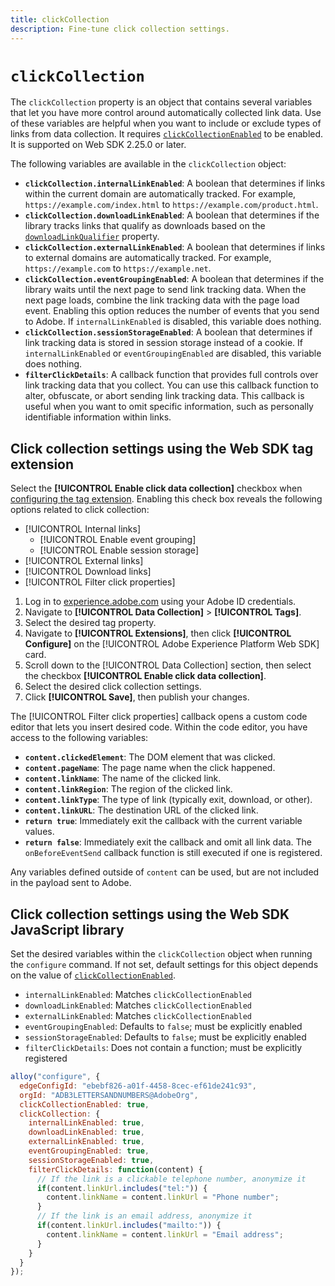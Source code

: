 ```yaml
---
title: clickCollection
description: Fine-tune click collection settings.
---
```

# `clickCollection`

The `clickCollection` property is an object that contains several variables that let you have more control around automatically collected link data. Use of these variables are helpful when you want to include or exclude types of links from data collection. It requires [`clickCollectionEnabled`](clickcollectionenabled.md) to be enabled. It is supported on Web SDK 2.25.0 or later.

The following variables are available in the `clickCollection` object:

* **`clickCollection.internalLinkEnabled`**: A boolean that determines if links within the current domain are automatically tracked. For example, `https://example.com/index.html` to `https://example.com/product.html`.
* **`clickCollection.downloadLinkEnabled`**: A boolean that determines if the library tracks links that qualify as downloads based on the [`downloadLinkQualifier`](downloadlinkqualifier.md) property.
* **`clickCollection.externalLinkEnabled`**: A boolean that determines if links to external domains are automatically tracked. For example, `https://example.com` to `https://example.net`.
* **`clickCollection.eventGroupingEnabled`**: A boolean that determines if the library waits until the next page to send link tracking data. When the next page loads, combine the link tracking data with the page load event. Enabling this option reduces the number of events that you send to Adobe. If `internalLinkEnabled` is disabled, this variable does nothing. 
* **`clickCollection.sessionStorageEnabled`**: A boolean that determines if link tracking data is stored in session storage instead of a cookie. If `internalLinkEnabled` or `eventGroupingEnabled` are disabled, this variable does nothing.
* **`filterClickDetails`**: A callback function that provides full controls over link tracking data that you collect. You can use this callback function to alter, obfuscate, or abort sending link tracking data. This callback is useful when you want to omit specific information, such as personally identifiable information within links.

## Click collection settings using the Web SDK tag extension

Select the **[!UICONTROL Enable click data collection]** checkbox when [configuring the tag extension](/help/tags/extensions/client/web-sdk/web-sdk-extension-configuration.md). Enabling this check box reveals the following options related to click collection:

* [!UICONTROL Internal links]
  * [!UICONTROL Enable event grouping]
  * [!UICONTROL Enable session storage]
* [!UICONTROL External links]
* [!UICONTROL Download links]
* [!UICONTROL Filter click properties]

1. Log in to [experience.adobe.com](https://experience.adobe.com) using your Adobe ID credentials.
1. Navigate to **[!UICONTROL Data Collection]** > **[!UICONTROL Tags]**.
1. Select the desired tag property.
1. Navigate to **[!UICONTROL Extensions]**, then click **[!UICONTROL Configure]** on the [!UICONTROL Adobe Experience Platform Web SDK] card.
1. Scroll down to the [!UICONTROL Data Collection] section, then select the checkbox **[!UICONTROL Enable click data collection]**.
1. Select the desired click collection settings.
1. Click **[!UICONTROL Save]**, then publish your changes.

The [!UICONTROL Filter click properties] callback opens a custom code editor that lets you insert desired code. Within the code editor, you have access to the following variables:

* **`content.clickedElement`**: The DOM element that was clicked.
* **`content.pageName`**: The page name when the click happened.
* **`content.linkName`**: The name of the clicked link.
* **`content.linkRegion`**: The region of the clicked link.
* **`content.linkType`**: The type of link (typically exit, download, or other).
* **`content.linkURL`**: The destination URL of the clicked link.
* **`return true`**: Immediately exit the callback with the current variable values.
* **`return false`**: Immediately exit the callback and omit all link data. The `onBeforeEventSend` callback function is still executed if one is registered.

Any variables defined outside of `content` can be used, but are not included in the payload sent to Adobe.

## Click collection settings using the Web SDK JavaScript library

Set the desired variables within the `clickCollection` object when running the `configure` command. If not set, default settings for this object depends on the value of [`clickCollectionEnabled`](clickcollectionenabled.md).

* `internalLinkEnabled`: Matches `clickCollectionEnabled`
* `downloadLinkEnabled`: Matches `clickCollectionEnabled`
* `externalLinkEnabled`: Matches `clickCollectionEnabled`
* `eventGroupingEnabled`: Defaults to `false`; must be explicitly enabled
* `sessionStorageEnabled`: Defaults to `false`; must be explicitly enabled
* `filterClickDetails`: Does not contain a function; must be explicitly registered

```js
alloy("configure", {
  edgeConfigId: "ebebf826-a01f-4458-8cec-ef61de241c93",
  orgId: "ADB3LETTERSANDNUMBERS@AdobeOrg",
  clickCollectionEnabled: true,
  clickCollection: {
    internalLinkEnabled: true,
    downloadLinkEnabled: true,
    externalLinkEnabled: true,
    eventGroupingEnabled: true,
    sessionStorageEnabled: true,
    filterClickDetails: function(content) {
      // If the link is a clickable telephone number, anonymize it
      if(content.linkUrl.includes("tel:")) {
        content.linkName = content.linkUrl = "Phone number";
      }
      // If the link is an email address, anonymize it
      if(content.linkUrl.includes("mailto:")) {
        content.linkName = content.linkUrl = "Email address";
      }
    }
  }
});
```
